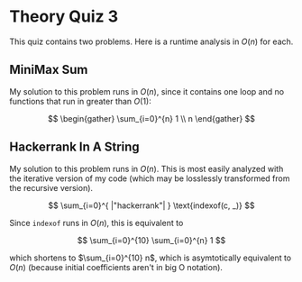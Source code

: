 # Theory Quiz 3

This quiz contains two problems. Here is a runtime analysis in $O(n)$ for each.

## MiniMax Sum

My solution to this problem runs in $O(n)$, since it contains one loop and no functions that
run in greater than $O(1)$:

$$
\begin{gather}
\sum_{i=0}^{n} 1 \\
n
\end{gather}
$$

## Hackerrank In A String

My solution to this problem runs in $O(n)$. This is most easily analyzed with the iterative version 
of my code (which may be losslessly transformed from the recursive version).

$$
\sum_{i=0}^{ |"hackerrank"| } \text{indexof(c, _)}
$$

Since `indexof` runs in $O(n)$, this is equivalent to 

$$
\sum_{i=0}^{10} \sum_{i=0}^{n} 1
$$

which shortens to $\sum_{i=0}^{10} n$, which is asymtotically 
equivalent to $O(n)$ (because initial coefficients aren't in big O notation).

